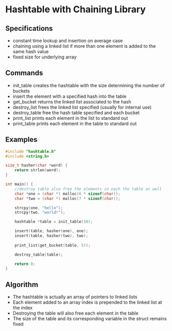 # Hashtable with Chaining Library

## Specifications
* constant time lookup and insertion on average case
* chaining using a linked list if more than one element is added to the same hash value
* fixed size for underlying array

## Commands
* init_table creates the hashtable with the size determining the number of buckets
* insert the element with a specified hash into the table
* get_bucket returns the linked list associated to the hash
* destroy_list frees the linked list specified (usually for internal use)
* destroy_table free the hash table specified and each bucket
* print_list prints each element in the list to standard out
* print_table prints each element in the table to standard out

## Examples

```c
#include "hashtable.h"
#include <string.h>

size_t hasher(char *word) {
	return strlen(word);
}

int main() {
	//destroy table also free the elements in each the table as well
	char *one = (char *) malloc(6 * sizeof(char));
	char *two = (char *) malloc(7 * sizeof(char));

	strcpy(one, "hello");
	strcpy(two, "world!");

	hashtable *table = init_table(10);

	insert(table, hasher(one), one);
	insert(table, hasher(two), two);
	
	print_list(get_bucket(table, 5));

	destroy_table(table);

	return 0;
}
```

## Algorithm
* The hashtable is actually an array of pointers to linked lists
* Each element added to an array index is prepended to the linked list at the index
* Destroying the table will also free each element in the table
* The size of the table and its corresponding variable in the struct remains fixed
